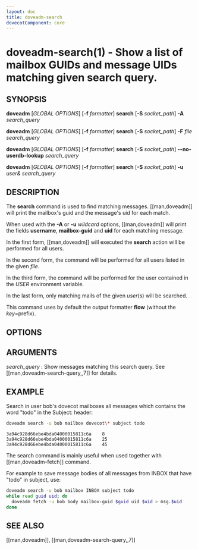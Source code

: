 ```yaml
---
layout: doc
title: doveadm-search
dovecotComponent: core
---
```


# doveadm-search(1) - Show a list of mailbox GUIDs and message UIDs matching given search query.

## SYNOPSIS

**doveadm** [*GLOBAL OPTIONS*] [**-f** *formatter*] **search** [**-S** *socket_path*] **-A** *search_query*

**doveadm** [*GLOBAL OPTIONS*] [**-f** *formatter*] **search** [**-S** *socket_path*] **-F** *file* *search_query*

**doveadm** [*GLOBAL OPTIONS*] [**-f** *formatter*] **search** [**-S** *socket_path*] **\-\-no-userdb-lookup** *search_query*

**doveadm** [*GLOBAL OPTIONS*] [**-f** *formatter*] **search** [**-S** *socket_path*] **-u** *user&* *search_query*

## DESCRIPTION

The **search** command is used to find matching messages.
[[man,doveadm]] will print the mailbox's guid and the message's uid
for each match.

When used with the **-A** or **-u** *wildcard* options,
[[man,doveadm]] will print the fields **username**, **mailbox-guid**
and **uid** for each matching message.

In the first form, [[man,doveadm]] will executed the **search** action
will be performed for all users.

In the second form, the command will be performed for all users listed in
the given *file*.

In the third form, the command will be performed for the user contained in the
*USER* environment variable.

In the last form, only matching mails of the given *user*(s) will be
searched.

<!-- @include: include/global-options-formatter.inc -->

This command uses by default the output formatter **flow** (without the
*key*=prefix).

## OPTIONS

<!-- @include: include/option-A.inc -->

<!-- @include: include/option-F-file.inc -->

<!-- @include: include/option-no-userdb-lookup.inc -->

<!-- @include: include/option-S-socket.inc -->

<!-- @include: include/option-u-user.inc -->

## ARGUMENTS

*search_query*
:   Show messages matching this search query. See
    [[man,doveadm-search-query,,7]] for details.

## EXAMPLE

Search in user bob's dovecot mailboxes all messages which contains the
word "todo" in the Subject: header:

```sh
doveadm search -u bob mailbox dovecot\* subject todo
```
```
3a94c928d66ebe4bda04000015811c6a	8
3a94c928d66ebe4bda04000015811c6a	25
3a94c928d66ebe4bda04000015811c6a	45
```

The search command is mainly useful when used together with
[[man,doveadm-fetch]] command.

For example to save message bodies of all messages from
INBOX that have "todo" in subject, use:

```sh
doveadm search -u bob mailbox INBOX subject todo
while read guid uid; do
  doveadm fetch -u bob body mailbox-guid $guid uid $uid > msg.$uid
done
```

<!-- @include: include/reporting-bugs.inc -->

## SEE ALSO

[[man,doveadm]], [[man,doveadm-search-query,,7]]
